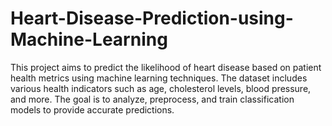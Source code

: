 # Heart-Disease-Prediction-using-Machine-Learning
This project aims to predict the likelihood of heart disease based on patient health metrics using machine learning techniques. The dataset includes various health indicators such as age, cholesterol levels, blood pressure, and more. The goal is to analyze, preprocess, and train classification models to provide accurate predictions.

